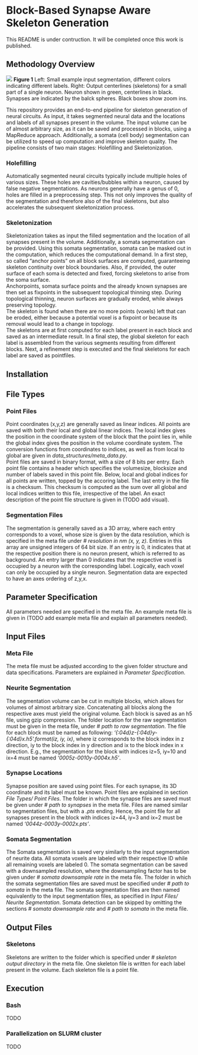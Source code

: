 # Block-Based Synapse Aware Skeleton Generation
This README is under contruction. It will be completed once this work is published.
## Methodology Overview

![](https://github.com/Rhoana/blockbased_synapseaware/blob/master/figures/Figure1.png) **Figure 1** Left: Small example input segmentation, different colors indicating different labels. Right: Output centerlines (skeletons) for a small part of a single neuron. Neuron shown in green, centerlines in black. Synapses are indicated by the balck spheres. Black boxes show zoom ins.

This repository provides an end-to-end pipeline for skeleton generation of neural circuits. As input, it takes segmented neural data and the locations and labels of all synapses present in the volume. The input volume can be of almost arbitrary size, as it can be saved and processed in blocks, using a MapReduce approach. Additionally, a somata (cell body) segmentation can be utilized to speed up computation and improve skeleton quality.
The pipeline consists of two main stages: Holefilling and Skeletonization.
### Holefilling
Automatically segmented neural circuits typically include multiple holes of various sizes. These holes are cavities/bubbles within a neuron, caused by false negative segmentations. As neurons generally have a genus of 0, holes are filled in a preprocessing step. This not only improves the quality of the segmentation and therefore also of the final skeletons, but also accelerates the subsequent skeletonization process.
### Skeletonization
Skeletonization takes as input the filled segmentation and the location of all synapses present in the volume. Additionally, a somata segmentation can be provided. Using this somata segmentation, somata can be masked out in the computation, which reduces the computational demand.  In a first step, so called “anchor points” on all block surfaces are computed, guaranteeing skeleton continuity over block boundaries. Also, if provided, the outer surface of each soma is detected and fixed, forcing skeletons to arise from the soma surface. <br /> Anchorpoints, somata surface points and the already known synapses are then set as fixpoints in the subsequent topological thinning step.  During topological thinning, neuron surfaces are gradually eroded, while always preserving topology. <br /> The skeleton is found when there are no more points (voxels) left that can be eroded, either because a potential voxel is a fixpoint or because its removal would lead to a change in topology. <br /> The skeletons are at first computed for each label present in each block and saved as an intermediate result.   In a final step, the global skeleton for each label is assembled from the various segments resulting from different blocks. Next, a refinement step is executed and the final skeletons for each label are saved as pointfiles.
## Installation

## File Types
### Point Files
Point coordinates (x,y,z) are generally saved as linear indices. 
All points are saved with both their local and global linear indices. The local index gives the position in the coordinate system of the block that the point lies in, while the global index gives the position in the volume coordinate system.
The conversion functions from coordinates to indices, as well as from local to global are given in *data_structures/meta_data.py*.   
Point files are saved in binary format, with a size of 8 bits per entry.
Each point file contains a header which specifies the volumesize, blocksize and number of labels saved in this point file.
Below, local and global indices for all points are written, topped by the accoring label.
The last entry in the file is a checksum. This checksum is computed as the sum over all global and local indices written to this file, irrespective of the label.
An exact description of the point file structure is given in (TODO add visual).
### Segmentation Files
The segmentation is generally saved as a 3D array, where each entry corresponds to a voxel, whose size is given by the data resolution, which is specified in the meta file under *# resolution in nm (x, y, z)*. Entries in this array are unsigned integers of 64 bit size. If an entry is 0, it indicates that at the respective position there is no neuron present, which is referred to as background. An entry larger than 0 indicates that the respective voxel is occupied by a neuron with the corresponding label. Logically, each voxel can only be occupied by a single neuron. Segmentation data are expected to have an axes ordering of z,y,x.
## Parameter Specification
All parameters needed are specified in the meta file. An example meta file is given in (TODO add example meta file and explain all parameters needed).
## Input Files
### Meta File
The meta file must be adjusted according to the given folder structure and data specifications. Parameters are explained in *Parameter Specification*.
### Neurite Segmentation
The segmentation volume can be cut in multiple blocks, which allows for volumes of almost arbitrary size. Concatenating all blocks along the respective axes must yield the original volume. Each block is saved as an h5 file, using gzip compression. 
The folder location for the raw segmentation must be given in the meta file, under *# path to raw segmentation*.
   The file for each block must be named as following: *‘{:04d}z-{:04d}y-{:04d}x.h5'.format(iz, iy, ix)*, where iz corresponds to the block index in z direction, iy to the block index in y direction and ix to the block index in x direction.
E.g., the segmentation for the block with indices iz=5, iy=10 and ix=4 must be named *‘0005z-0010y-0004x.h5’*.
### Synapse Locations
Synapse position are saved using point files. For each synapse, its 3D coordinate and its label must be known. Point files are explained in section *File Types/ Point Files*.
The folder in which the synapse files are saved must be given under *# path to synapses* in the meta file.
Files are named similar to segmentation files, but with a *.pts* ending. Hence, the point file for all synapses present in the block with indices iz=44, iy=3 and ix=2 must be named *‘0044z-0003y-0002x.pts’*.
### Somata Segmentation
The Somata segmentation is saved very similarly to the input segmentation of neurite data. All somata voxels are labeled with their respective ID while all remaining voxels are labeled 0. The somata segmentation can be saved with a downsampled resolution, where the downsampling factor has to be given under *# somata downsample rate* in the meta file. The folder in which the somata segmentation files are saved must be specified under *# path to somata* in the meta file. The somata segmentation files are then named equivalently to the input segmentation files, as specified in *Input Files/ Neurite Segmentation*. Somata detection can be skipped by omitting the sections *# somata downsample rate* and *# path to somata* in the meta file.
## Output Files
### Skeletons
Skeletons are written to the folder which is specified under *# skeleton output directory* in the meta file. One skeleton file is written for each label present in the volume. Each skeleton file is a point file.

## Execution
### Bash
TODO
### Parallelization on SLURM cluster
TODO
